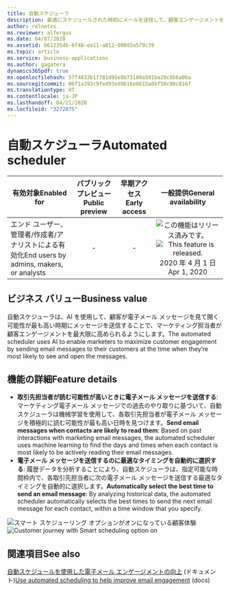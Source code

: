 ```yaml
---
title: 自動スケジューラ
description: 最適にスケジュールされた時刻にメールを送信して、顧客エンゲージメントを最大限に高めます
author: relnotes
ms.reviewer: alfergus
ms.date: 04/07/2020
ms.assetid: b61235db-6f48-ea11-a812-000d3a579c39
ms.topic: article
ms.service: business-applications
ms.author: gagatera
dynamics365pdf: true
ms.openlocfilehash: 57f4833b1f781d95e8b73180a591ba20c8b6a0ba
ms.sourcegitcommit: 06f1a393c9fed93ed9b16e6615a8bf50c98c816f
ms.translationtype: HT
ms.contentlocale: ja-JP
ms.lasthandoff: 04/21/2020
ms.locfileid: "3272875"
---
```

# <a name="automated-scheduler"></a><span data-ttu-id="6955b-103">自動スケジューラ</span><span class="sxs-lookup"><span data-stu-id="6955b-103">Automated scheduler</span></span>


| <span data-ttu-id="6955b-104">有効対象</span><span class="sxs-lookup"><span data-stu-id="6955b-104">Enabled for</span></span>    |  <span data-ttu-id="6955b-105">パブリック プレビュー</span><span class="sxs-lookup"><span data-stu-id="6955b-105">Public preview</span></span> | <span data-ttu-id="6955b-106">早期アクセス</span><span class="sxs-lookup"><span data-stu-id="6955b-106">Early access</span></span> | <span data-ttu-id="6955b-107">一般提供</span><span class="sxs-lookup"><span data-stu-id="6955b-107">General availability</span></span> | 
| ---------- | :----------: |:----------: |:----------: |
|<span data-ttu-id="6955b-108">エンド ユーザー、管理者/作成者/アナリストによる有効化</span><span class="sxs-lookup"><span data-stu-id="6955b-108">End users by admins, makers, or analysts</span></span>|-|-| <span data-ttu-id="6955b-109">![この機能はリリース済みです。](/dynamics365-release-plan/media/green-checkmark.png "この機能はリリース済みです。")</span><span class="sxs-lookup"><span data-stu-id="6955b-109">![This feature is released.](/dynamics365-release-plan/media/green-checkmark.png "This feature is released.")</span></span> <span data-ttu-id="6955b-110">2020 年 4 月 1 日</span><span class="sxs-lookup"><span data-stu-id="6955b-110">Apr 1, 2020</span></span>|


## <a name="business-value"></a><span data-ttu-id="6955b-111">ビジネス バリュー</span><span class="sxs-lookup"><span data-stu-id="6955b-111">Business value</span></span>
<!-- bv start -->
<span data-ttu-id="6955b-112">自動スケジューラは、AI を使用して、顧客が電子メール メッセージを見て開く可能性が最も高い時期にメッセージを送信することで、マーケティング担当者が顧客エンゲージメントを最大限に高められるようにします。</span><span class="sxs-lookup"><span data-stu-id="6955b-112">The automated scheduler uses AI to enable marketers to maximize customer engagement by sending email messages to their customers at the time when they’re most likely to see and open the messages.</span></span>
<!-- bv end -->



## <a name="feature-details"></a><span data-ttu-id="6955b-113">機能の詳細</span><span class="sxs-lookup"><span data-stu-id="6955b-113">Feature details</span></span>
<!--feature detail start -->
- <span data-ttu-id="6955b-114">**取引先担当者が読む可能性が高いときに電子メール メッセージを送信する**: マーケティング電子メール メッセージでの過去のやり取りに基づいて、自動スケジューラは機械学習を使用して、各取引先担当者が電子メール メッセージを積極的に読む可能性が最も高い日時を見つけます。</span><span class="sxs-lookup"><span data-stu-id="6955b-114">**Send email messages when contacts are likely to read them**: Based on past interactions with marketing email messages, the automated scheduler uses machine learning to find the days and times when each contact is most likely to be actively reading their email messages.</span></span>
- <span data-ttu-id="6955b-115">**電子メール メッセージを送信するのに最適なタイミングを自動的に選択する**: 履歴データを分析することにより、自動スケジューラは、指定可能な時間枠内で、各取引先担当者に次の電子メール メッセージを送信する最適なタイミングを自動的に選択します。</span><span class="sxs-lookup"><span data-stu-id="6955b-115">**Automatically select the best time to send an email message**: By analyzing historical data, the automated scheduler automatically selects the best times to send the next email message for each contact, within a time window that you specify.</span></span>
<!--feature detail end -->

<span data-ttu-id="6955b-116">![スマート スケジューリング オプションがオンになっている顧客体験](media/smartscheduler.png "スマート スケジューリング オプションがオンになっている顧客体験")</span><span class="sxs-lookup"><span data-stu-id="6955b-116">![Customer journey with Smart scheduling option on](media/smartscheduler.png "Customer journey with Smart scheduling option on")</span></span>
<!-- Picture 1 -->









## <a name="see-also"></a><span data-ttu-id="6955b-117">関連項目</span><span class="sxs-lookup"><span data-stu-id="6955b-117">See also</span></span>

<!--docs start-->
<span data-ttu-id="6955b-118">[自動スケジュールを使用した電子メール エンゲージメントの向上](https://docs.microsoft.com/dynamics365/marketing/automated-scheduler) (ドキュメント)</span><span class="sxs-lookup"><span data-stu-id="6955b-118">[Use automated scheduling to help improve email engagement](https://docs.microsoft.com/dynamics365/marketing/automated-scheduler) (docs)</span></span>
<!--docs end-->
